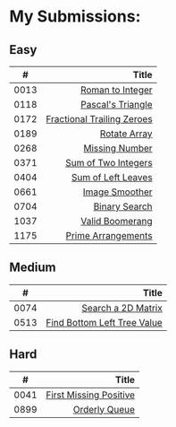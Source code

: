 # My Submissions:

## Easy
\#	| Title	
------	| ------:
 0013 |	[Roman to Integer][0013]
 0118 |	[Pascal's Triangle][0118]
 0172 |	[Fractional Trailing Zeroes][0172]
 0189 |	[Rotate Array][0189]
 0268 |	[Missing Number][0268]
 0371 |	[Sum of Two Integers][0371]
 0404 |	[Sum of Left Leaves][0404]
 0661 |	[Image Smoother][0661]
 0704 |	[Binary Search][0704]
 1037 |	[Valid Boomerang][1037]
 1175 |	[Prime Arrangements][1175]

## Medium
\#	| Title	
------	| ------:
 0074 |	[Search a 2D Matrix][0074] 
 0513 |	[Find Bottom Left Tree Value][0513] 

## Hard
\#	| Title	
------	| ------:
 0041 |	[First Missing Positive][0041] 
 0899 |	[Orderly Queue][0899]

[0013]: ./easy/13
[0118]: ./easy/118
[0172]: ./easy/172
[0189]: ./easy/189
[0268]: ./easy/268
[0371]: ./easy/371
[0404]: ./easy/404
[0661]: ./easy/661
[0704]: ./easy/704
[1037]: ./easy/1037
[1175]: ./easy/1175

[0074]: ./medium/74
[0513]: ./medium/513

[0041]: ./hard/41
[0899]: ./hard/899
